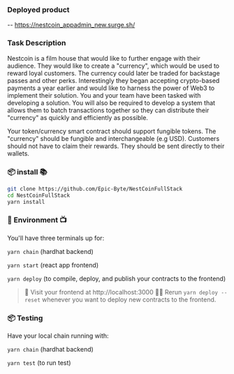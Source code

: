 
### Deployed product

 -- https://nestcoin_appadmin_new.surge.sh/

### Task Description

Nestcoin is a film house that would like to further engage with their audience.
They would like to create a "currency", which would be used to reward loyal customers. The currency could later be traded for backstage passes and other perks. Interestingly they began accepting crypto-based payments a year earlier and would like to harness the power of Web3 to implement their solution.
You and your team have been tasked with developing a solution. You will also be required to develop a system that allows them to batch transactions together so they can distribute their "currency" as quickly and efficiently as possible.

Your token/currency smart contract should support fungible tokens. The "currency" should be fungible and interchangeable (e.g USD).
Customers should not have to claim their rewards. They should be sent directly to their wallets.
###  📦 install 📚

```bash
git clone https://github.com/Epic-Byte/NestCoinFullStack
cd NestCoinFullStack
yarn install
```

###  🔭 Environment 📺

You'll have three terminals up for:

`yarn chain` (hardhat backend)

`yarn start` (react app frontend)

`yarn deploy` (to compile, deploy, and publish your contracts to the frontend)

> 👀 Visit your frontend at http://localhost:3000
> 👩‍💻 Rerun `yarn deploy --reset` whenever you want to deploy new contracts to the frontend.


###  📦 Testing 

Have your local chain running with:

`yarn chain` (hardhat backend)

`yarn test` (to run test)
